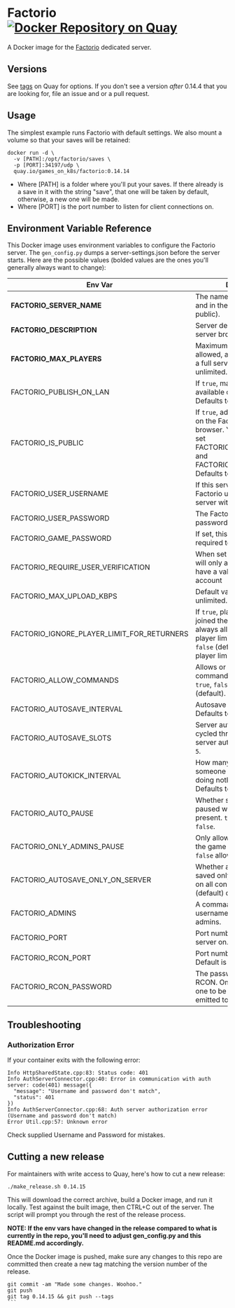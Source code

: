 # Factorio [![Docker Repository on Quay](https://quay.io/repository/games_on_k8s/factorio/status "Docker Repository on Quay")](https://quay.io/repository/games_on_k8s/factorio)

A Docker image for the [Factorio](https://www.factorio.com/) dedicated server.

## Versions

See [tags](https://quay.io/repository/games_on_k8s/factorio?tab=tags) on Quay for options. If you don't see a version _after_ 0.14.4 that you are looking for, file an issue and or a pull request.

## Usage

The simplest example runs Factorio with default settings. We also mount a volume so that your saves will be retained:
```
docker run -d \
  -v [PATH]:/opt/factorio/saves \
  -p [PORT]:34197/udp \
  quay.io/games_on_k8s/factorio:0.14.14
```
* Where [PATH] is a folder where you'll put your saves. If there already is a save in it with the string "save", that one will be taken by default, otherwise, a new one will be made.
* Where [PORT] is the port number to listen for client connections on.

## Environment Variable Reference

This Docker image uses environment variables to configure the Factorio server. The `gen_config.py` dumps a server-settings.json before the server starts. Here are the possible values (bolded values are the ones you'll generally always want to change):

| Env Var                          | Description  
| ---------------------------------|--------------
| **FACTORIO_SERVER_NAME**             | The name to show in-game and in the server browser (if public).  
| **FACTORIO_DESCRIPTION**             | Server description for the server browser (if public).       
| **FACTORIO_MAX_PLAYERS**             | Maximum number of players allowed, admins can join even a full server. 0 means unlimited.      
| FACTORIO_PUBLISH_ON_LAN               | If `true`, make this game available on the server's LAN. Defaults to `true`.
| FACTORIO_IS_PUBLIC               | If `true`, advertise this server on the Factorio game browser. You'll also need to set FACTORIO_USER_USERNAME and FACTORIO_USER_PASSWORD. Defaults to `false`.
| FACTORIO_USER_USERNAME           | If this server is public, a Factorio username to auth the server with.
| FACTORIO_USER_PASSWORD           | The Factorio user's matching password.
| FACTORIO_GAME_PASSWORD           | If set, this password will be required to join.
| FACTORIO_REQUIRE_USER_VERIFICATION | When set to true, the server will only allow clients that have a valid Factorio.com account
| FACTORIO_MAX_UPLOAD_KBPS         | Default value is `0`. `0` means unlimited.
| FACTORIO_IGNORE_PLAYER_LIMIT_FOR_RETURNERS | If `true`, players who have joined the server before are always allowed. Even if the player limit has been reached. `false` (default) enforces the player limit for all cases.
| FACTORIO_ALLOW_COMMANDS          | Allows or disallows console commands. Must be one of: `true`, `false`, or `admins-only` (default).
| FACTORIO_AUTOSAVE_INTERVAL       | Autosave interval in minutes. Defaults to `10`.
| FACTORIO_AUTOSAVE_SLOTS          | Server autosave slots, it is cycled through when the server autosaves. Defaults to `5`.
| FACTORIO_AUTOKICK_INTERVAL       | How many minutes until someone is kicked when doing nothing, `0` for never. Defaults to `0`.
| FACTORIO_AUTO_PAUSE              | Whether should the server be paused when no players are present. `true` (default) or `false`.
| FACTORIO_ONLY_ADMINS_PAUSE       | Only allow admins to pause the game if `true` (default), `false` allows everyone.
| FACTORIO_AUTOSAVE_ONLY_ON_SERVER | Whether autosaves should be saved only on server or also on all connected clients. `true` (default) or `false`.
| FACTORIO_ADMINS                  | A commaa-separated list of usernames who are set as admins.
| FACTORIO_PORT                    | Port number to run game server on. Default is 34197.
| FACTORIO_RCON_PORT               | Port number to run RCON on. Default is 27015.
| FACTORIO_RCON_PASSWORD           | The password to use for RCON. Omitting this will cause one to be auto-generated and emitted to stdout.
## Troubleshooting

### Authorization Error

If your container exits with the following error:
```
Info HttpSharedState.cpp:83: Status code: 401
Info AuthServerConnector.cpp:40: Error in communication with auth server: code(401) message({
  "message": "Username and password don't match",
  "status": 401
})
Info AuthServerConnector.cpp:68: Auth server authorization error (Username and password don't match)
Error Util.cpp:57: Unknown error
```
Check supplied Username and Password for mistakes.

## Cutting a new release

For maintainers with write access to Quay, here's how to cut a new release:
```
./make_release.sh 0.14.15
```
This will download the correct archive, build a Docker image, and run it locally. Test against the built image, then CTRL+C out of the server. The script will prompt you through the rest of the release process.

**NOTE: If the env vars have changed in the release compared to what is currently in the repo, you'll need to adjust gen_config.py and this README.md accordingly.**

Once the Docker image is pushed, make sure any changes to this repo are committed then create a new tag matching the version number of the release.

````
git commit -am "Made some changes. Woohoo."
git push
git tag 0.14.15 && git push --tags
```
